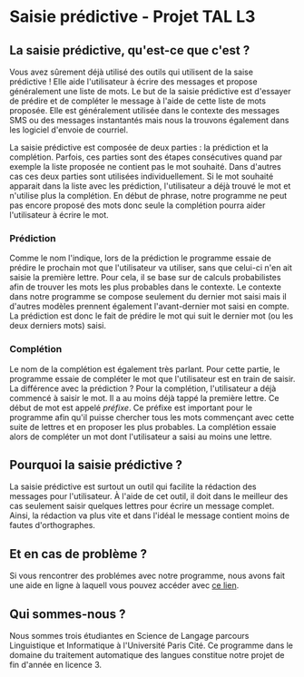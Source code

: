# Saisie prédictive - Projet TAL L3

## La saisie prédictive, qu'est-ce que c'est&nbsp;?

Vous avez sûrement déjà utilisé des outils qui utilisent de la saise prédictive&nbsp;! Elle aide l'utilisateur à écrire des messages et propose généralement une liste de mots. Le but de la saisie prédictive est d'essayer de prédire et de compléter le message à l'aide de cette liste de mots proposée. Elle est généralement utilisée dans le contexte des messages SMS ou des messages instantantés mais nous la trouvons également dans les logiciel d'envoie de courriel. 

La saisie prédictive est composée de deux parties : la prédiction et la complétion. Parfois, ces parties sont des étapes consécutives quand par exemple la liste proposée ne contient pas le mot souhaité. Dans d'autres cas ces deux parties sont utilisées individuellement. Si le mot souhaité apparait dans la liste avec les prédiction, l'utilisateur a déjà trouvé le mot et n'utilise plus la complétion. En début de phrase, notre programme ne peut pas encore proposé des mots donc seule la complétion pourra aider l'utilisateur à écrire le mot. 

### Prédiction 

Comme le nom l'indique, lors de la prédiction le programme essaie de prédire le prochain mot que l'utilisateur va utiliser, sans que celui-ci n'en ait saisie la première lettre. Pour cela, il se base sur de calculs probabilistes afin de trouver les mots les plus probables dans le contexte. Le contexte dans notre programme se compose seulement du dernier mot saisi mais il d'autres modèles prennent également l'avant-dernier mot saisi en compte. La prédiction est donc le fait de prédire le mot qui suit le dernier mot (ou les deux derniers mots) saisi. 

### Complétion

Le nom de la complétion est également très parlant. Pour cette partie, le programme essaie de compléter le mot que l'utilisateur est en train de saisir. La différence avec la prédiction ? Pour la complétion, l'utilisateur a déjà commencé à saisir le mot. Il a au moins déjà tappé la première lettre. Ce début de mot est appelé <i>préfixe</i>. Ce préfixe est important pour le programme afin qu'il puisse chercher tous les mots commençant avec cette suite de lettres et en proposer les plus probables. La complétion essaie alors de compléter un mot dont l'utilisateur a saisi au moins une lettre.   

## Pourquoi la saisie prédictive&nbsp;?

La saisie prédictive est surtout un outil qui facilite la rédaction des messages pour l'utilisateur. À l'aide de cet outil, il doit dans le meilleur des cas seulement saisir quelques lettres pour écrire un message complet. Ainsi, la rédaction va plus vite et dans l'idéal le message contient moins de fautes d'orthographes.  

## Et en cas de problème&nbsp;?

Si vous rencontrer des problémes avec notre programme, nous avons fait une aide en ligne à laquell vous pouvez accéder avec <a href="http://htmlpreview.github.io/?https://raw.githubusercontent.com/rfclara/prediction/main/aide.html?token=GHSAT0AAAAAACDPKZII6H6GLHZL2SXC5RMSZEF7DAQ">ce lien</a>.

## Qui sommes-nous&nbsp;?

Nous sommes trois étudiantes en Science de Langage parcours Linguistique et Informatique à l'Université Paris Cité. Ce programme dans le domaine du traitement automatique des langues constitue notre projet de fin d'année en licence 3.
